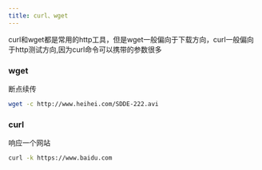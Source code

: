 ```yaml
---
title: curl、wget
---
```

curl和wget都是常用的http工具，但是wget一般偏向于下载方向，curl一般偏向于http测试方向,因为curl命令可以携带的参数很多
### wget
断点续传
``` bash
wget -c http://www.heihei.com/SDDE-222.avi
```

### curl
响应一个网站
``` bash
curl -k https://www.baidu.com
```

